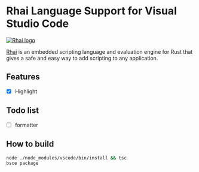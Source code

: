 Rhai Language Support for Visual Studio Code
===========================================

[![Rhai logo](https://rhai.rs/book/images/logo/rhai-banner-transparent-colour.svg)](https://rhai.rs)

[Rhai](https://rhai.rs) is an embedded scripting language and evaluation engine for Rust that gives
a safe and easy way to add scripting to any application.


Features
--------

- [x] Highlight


Todo list
---------

- [ ] formatter


How to build
------------

```sh
node ./node_modules/vscode/bin/install && tsc
bsce package
```
